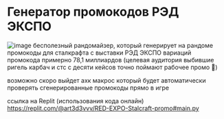 # Генератор промокодов РЭД ЭКСПО
![image](https://github.com/user-attachments/assets/f4ed3867-d2ef-4467-9bc5-a86d1309fc20)
бесполезный рандомайзер, который генерирует на рандоме промокоды для сталкрафта с выставки РЭД ЭКСПО
вариаций промокода примерно 78,1 миллиардов (целевая аудитория выбившие ригель карбач и стс с десяти кейсов точно поймают рабочее промо 🤑)

возможно скоро выйдет ахк макрос который будет автоматически проверять сгенерированные промокоды прямо в игре

ссылка на Replit (использования кода онлайн) 
https://replit.com/@art3d3vvv/RED-EXPO-Stalcraft-promo#main.py
